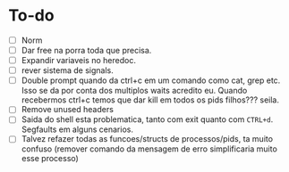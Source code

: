 # To-do

- [ ] Norm
- [ ] Dar free na porra toda que precisa.
- [ ] Expandir variaveis no heredoc.
- [ ] rever sistema de signals.
- [ ] Double prompt quando da ctrl+c em um comando como cat, grep etc. Isso se da por conta dos multiplos waits acredito eu. Quando recebermos ctrl+c temos que dar kill em todos os pids filhos??? seila.
- [ ] Remove unused headers
- [ ] Saida do shell esta problematica, tanto com exit quanto com `CTRL+d`. Segfaults em alguns cenarios.
- [ ] Talvez refazer todas as funcoes/structs de processos/pids, ta muito confuso (remover comando da mensagem de erro simplificaria muito esse processo)
